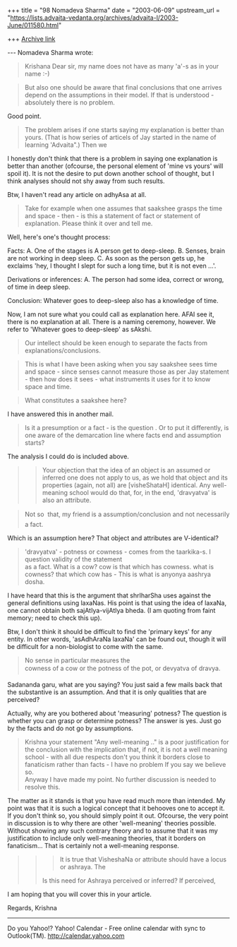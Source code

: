 +++
title = "98 Nomadeva Sharma"
date = "2003-06-09"
upstream_url = "https://lists.advaita-vedanta.org/archives/advaita-l/2003-June/011580.html"

+++
[Archive link](https://lists.advaita-vedanta.org/archives/advaita-l/2003-June/011580.html)

--- Nomadeva Sharma <nomadeva at yahoo.com> wrote:

> Krishana
Dear sir, my name does not have as many 'a'-s as in
your name :-)

> But also one should be aware that final conclusions
> that  one arrives depend on the assumptions in their
> model.  If that is understood -absolutely there is 
> no problem.  

Good point.

> The problem arises if one starts saying my 
> explanation is better than yours.  (That is how 
> series of articels of Jay started in the name of 
> learning 'Advaita".)  Then we

I honestly don't think that there is a problem in
saying one explanation is better than another
(ofcourse, the personal element of 'mine vs yours'
will spoil it). It is not the desire to put down
another school of thought, but I think analyses should
not shy away from such results.

Btw, I haven't read any article on adhyAsa at all.

> Take for example when one assumes that saakshee 
> grasps the time and space - then - is this a 
> statement of fact or statement of explanation. 
> Please think it over and tell me. 

Well, here's one's thought process:

Facts:
A. One of the stages is A person get to deep-sleep.
B. Senses, brain are not working in deep sleep.
C. As soon as the person gets up, he exclaims 'hey, I
thought I slept for such a long time, but it is not
even ...'.

Derivations or inferences:
A. The person had some idea, correct or wrong, of time
in deep sleep.

Conclusion: Whatever goes to deep-sleep also has a
knowledge of time.

Now, I am not sure what you could call as explanation
here. AFAI see it, there is no explanation at all.
There is a naming ceremony, however. We refer to
'Whatever goes to deep-sleep' as sAkshi.

> Our intellect should be keen enough to separate 
> the facts from explanations/conclusions.

> This is what I have been asking when you say 
> saakshee sees time and space - since senses 
> cannot measure those as per Jay statement - 
> then how does it sees - what instruments it 
> uses for it to know space and time.

> What constitutes a saakshee here? 

I have answered this in another mail.

> Is it a presumption or a fact - is the question . 
> Or to put it differently, is one aware of the 
> demarcation line where facts end and
> assumption starts?

The analysis I could do is included above. 

> > Your
> > objection that the idea of an object is an assumed
> > or inferred one does not apply to us, as we hold 
> > that object and its properties (again, not all)
are
> > [visheShataH] identical. Any well-meaning school 
> > would do that, for, in the end, 'dravyatva' is 
> > also an attribute.

> Not so  that, my friend is a assumption/conclusion
> and not necessarily a fact. 

Which is an assumption here? That object and
attributes are V-identical?

> 'dravyatva' - potness or cowness - comes from the 
> taarkika-s.  I question validity of the statement  
> as a fact. What is a cow? cow is that which has 
> cowness. what is cowness? that which cow has - This
> is what is anyonya aashrya dosha.  

I have heard that this is the argument that shrIharSha
uses against the general definitions using laxaNas.
His point is that using the idea of laxaNa, one cannot
obtain both sajAtIya-vijAtIya bheda. (I am quoting
from faint memory; need to check this up).

Btw, I don't think it should be difficult to find the
'primary keys' for any entity. In other words,
'asAdhAraNa laxaNa' can be found out, though it will
be difficult for a non-biologist to come with the
same. 

> No sense in particular measures  the  
> cowness  of a cow or the potness 
> of the pot,  or devyatva of dravya.

Sadananda garu, what are you saying? You just said a
few mails back that the substantive is an assumption.
And that it is only qualities that are perceived? 

Actually, why are you bothered about 'measuring'
potness? The question is whether you can grasp or
determine potness? The answer is yes. Just go by the
facts and do not go by assumptions.

> Krishna your statement "Any well-meaning .." is a 
> poor justification for the conclusion with the 
> implication  that, if not, it is not a well meaning
> school - with all due respects don't you think it 
> borders  close to fanaticism rather than facts - I 
> have no problem If you say we believe so.   
> Anyway I have made my point. No further discussion 
> is needed to resolve this. 

The matter as it stands is that you have read much
more than intended. My point was that it is such a
logical concept that it behooves one to accept it. If
you don't think so, you should simply point it out.
Ofcourse, the very point in discussion is to why there
are other 'well-meaning' theories possible. Without
showing any such contrary theory and to assume that it
was my justification to include only well-meaning
theories, that it borders on fanaticism... That is
certainly not a well-meaning response.

> > > It is true that VisheshaNa or attribute
> > > should have a locus or ashraya. The 
> > 
> > Is this need for Ashraya perceived or inferred? If
> > perceived, 

I am hoping that you will cover this in your article.

Regards,
Krishna

__________________________________
Do you Yahoo!?
Yahoo! Calendar - Free online calendar with sync to Outlook(TM).
http://calendar.yahoo.com

